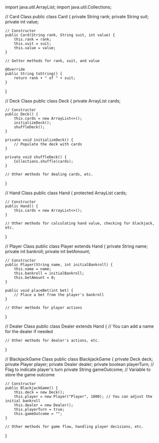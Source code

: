 import java.util.ArrayList;
import java.util.Collections;

// Card Class
public class Card {
    private String rank;
    private String suit;
    private int value;

    // Constructor
    public Card(String rank, String suit, int value) {
        this.rank = rank;
        this.suit = suit;
        this.value = value;
    }

    // Getter methods for rank, suit, and value

    @Override
    public String toString() {
        return rank + " of " + suit;
    }
}

// Deck Class
public class Deck {
    private ArrayList<Card> cards;

    // Constructor
    public Deck() {
        this.cards = new ArrayList<>();
        initializeDeck();
        shuffleDeck();
    }

    private void initializeDeck() {
        // Populate the deck with cards
    }

    private void shuffleDeck() {
        Collections.shuffle(cards);
    }

    // Other methods for dealing cards, etc.
}

// Hand Class
public class Hand {
    protected ArrayList<Card> cards;

    // Constructor
    public Hand() {
        this.cards = new ArrayList<>();
    }

    // Other methods for calculating hand value, checking for blackjack, etc.
}

// Player Class
public class Player extends Hand {
    private String name;
    private int bankroll;
    private int betAmount;

    // Constructor
    public Player(String name, int initialBankroll) {
        this.name = name;
        this.bankroll = initialBankroll;
        this.betAmount = 0;
    }

    public void placeBet(int bet) {
        // Place a bet from the player's bankroll
    }

    // Other methods for player actions
}

// Dealer Class
public class Dealer extends Hand {
    // You can add a name for the dealer if needed

    // Other methods for dealer's actions, etc.
}

// BlackjackGame Class
public class BlackjackGame {
    private Deck deck;
    private Player player;
    private Dealer dealer;
    private boolean playerTurn; // Flag to indicate player's turn
    private String gameOutcome; // Variable to store the game outcome

    // Constructor
    public BlackjackGame() {
        this.deck = new Deck();
        this.player = new Player("Player", 1000); // You can adjust the initial bankroll
        this.dealer = new Dealer();
        this.playerTurn = true;
        this.gameOutcome = "";
    }

    // Other methods for game flow, handling player decisions, etc.
}
